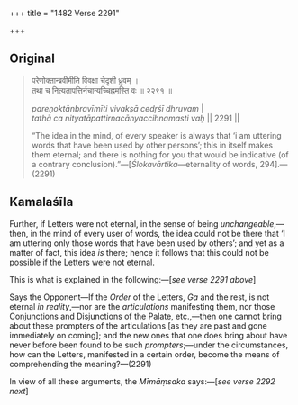+++
title = "1482 Verse 2291"

+++
## Original 
>
> परेणोक्तान्ब्रवीमीति विवक्षा चेदृशी ध्रुवम् ।  
> तथा च नित्यतापत्तिर्नचान्यच्चिह्नमस्ति वः ॥ २२९१ ॥ 
>
> *pareṇoktānbravīmīti vivakṣā cedṛśī dhruvam* \|  
> *tathā ca nityatāpattirnacānyaccihnamasti vaḥ* \|\| 2291 \|\| 
>
> “The idea in the mind, of every speaker is always that ‘i am uttering words that have been used by other persons’; this in itself makes them eternal; and there is nothing for you that would be indicative (of a contrary conclusion).”—[*Ślokavārtika*—eternality of words, 294].—(2291)



## Kamalaśīla

Further, if Letters were not eternal, in the sense of being *unchangeable*,—then, in the mind of every user of words, the idea could not be there that ‘I am uttering only those words that have been used by others’; and yet as a matter of fact, this idea *is* there; hence it follows that this could not be possible if the Letters were not eternal.

This is what is explained in the following:—[*see verse 2291 above*]

Says the Opponent—If the *Order* of the Letters, *Ga* and the rest, is not eternal *in reality*,—nor are the *articulations* manifesting them, nor those Conjunctions and Disjunctions of the Palate, etc.,—then one cannot bring about these prompters of the articulations [as they are past and gone immediately on coming]; and the new ones that one does bring about have never before been found to be such *prompters*;—under the circumstances, how can the Letters, manifested in a certain order, become the means of comprehending the meaning?—(2291)

In view of all these arguments, the *Mīmāṃsaka* says:—[*see verse 2292 next*]


